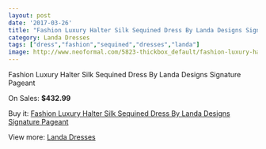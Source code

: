 ```yaml
---
layout: post
date: '2017-03-26'
title: "Fashion Luxury Halter Silk Sequined Dress By Landa Designs Signature Pageant"
category: Landa Dresses
tags: ["dress","fashion","sequined","dresses","landa"]
image: http://www.neoformal.com/5823-thickbox_default/fashion-luxury-halter-silk-sequined-dress-by-landa-designs-signature-pageant.jpg
---
```

Fashion Luxury Halter Silk Sequined Dress By Landa Designs Signature Pageant

On Sales: **$432.99**
<a href="https://www.neoformal.com/en/landa-dresses/2127-fashion-luxury-halter-silk-sequined-dress-by-landa-designs-signature-pageant.html"><amp-img layout="responsive" width="600" height="600" src="//www.neoformal.com/5823-thickbox_default/fashion-luxury-halter-silk-sequined-dress-by-landa-designs-signature-pageant.jpg" alt="Fashion Luxury Halter Silk Sequined Dress By Landa Designs Signature Pageant 0" /></a>
<a href="https://www.neoformal.com/en/landa-dresses/2127-fashion-luxury-halter-silk-sequined-dress-by-landa-designs-signature-pageant.html"><amp-img layout="responsive" width="600" height="600" src="//www.neoformal.com/5825-thickbox_default/fashion-luxury-halter-silk-sequined-dress-by-landa-designs-signature-pageant.jpg" alt="Fashion Luxury Halter Silk Sequined Dress By Landa Designs Signature Pageant 1" /></a>
<a href="https://www.neoformal.com/en/landa-dresses/2127-fashion-luxury-halter-silk-sequined-dress-by-landa-designs-signature-pageant.html"><amp-img layout="responsive" width="600" height="600" src="//www.neoformal.com/5824-thickbox_default/fashion-luxury-halter-silk-sequined-dress-by-landa-designs-signature-pageant.jpg" alt="Fashion Luxury Halter Silk Sequined Dress By Landa Designs Signature Pageant 2" /></a>

Buy it: [Fashion Luxury Halter Silk Sequined Dress By Landa Designs Signature Pageant](https://www.neoformal.com/en/landa-dresses/2127-fashion-luxury-halter-silk-sequined-dress-by-landa-designs-signature-pageant.html "Fashion Luxury Halter Silk Sequined Dress By Landa Designs Signature Pageant")

View more: [Landa Dresses](https://www.neoformal.com/en/17-landa-dresses "Landa Dresses")